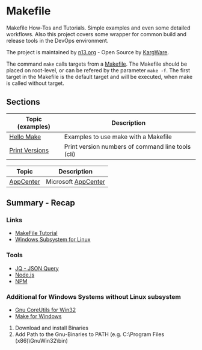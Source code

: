 # Makefile

Makefile How-Tos and Tutorials. Simple examples and even some detailed workflows. Also this project covers some wrapper for common build and release tools in the DevOps environment.

The project is maintained by [n13.org](https://n13.org) - Open Source by [KargWare](http://kargware.com).

The command ```make``` calls targets from a [Makefile](https://en.wikipedia.org/wiki/Make_(software)). The Makefile should be placed on root-level, or can be refered by the parameter ```make -f```. The first target in the Makefile is the default target and will be executed, when make is called without target.

## Sections
|Topic (examples)|Description|
|----------------|-----------|
|[Hello Make](./HelloMake)|Examples to use make with a Makefile|
|[Print Versions](./PrintVersions)|Print version numbers of command line tools (cli)|
  
|Topic|Description|
|-----|-----------|
|[AppCenter](./AppCenter)|Microsoft [AppCenter](https://appcenter.ms)|

## Summary - Recap

### Links
* [MakeFile Tutorial](http://makefiletutorial.com/)
* [Windows Subsystem for Linux](https://docs.microsoft.com/en-us/windows/wsl/)

### Tools
* [JQ - JSON Query](https://stedolan.github.io/jq/)
* [Node.js](https://nodejs.org/en/)
* [NPM](https://www.npmjs.com/)

### Additional for Windows Systems without Linux subsystem
* [Gnu CoreUtils for Win32](http://gnuwin32.sourceforge.net/packages/coreutils.htm)  
* [Make for Windows](http://gnuwin32.sourceforge.net/packages/make.htm) 
1. Download and install Binaries
2. Add Path to the Gnu-Binaries to PATH (e.g. C:\Program Files (x86)\GnuWin32\bin)
